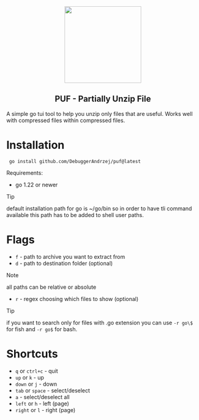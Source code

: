 <div align="center" width="100%">
    <img src="https://github.com/DebuggerAndrzej/puf/assets/118397780/2f492e05-2613-48ed-a5d4-551c60dd93f8" width="200">
</div>
<h2 align="center">PUF - Partially Unzip File</h2>
A simple go tui tool to help you unzip only files that are useful. Works well with compressed files within compressed files.

# Installation
```
 go install github.com/DebuggerAndrzej/puf@latest
```
Requirements:
- go 1.22 or newer

> [!TIP]
> default installation path for go is ~/go/bin so in order to have tli command available this path has to be added to shell user paths.

# Flags

- `f` - path to archive you want to extract from
- `d` - path to destination folder (optional)
> [!NOTE]
> all paths can be relative or absolute
- `r` - regex choosing which files to show (optional)
> [!TIP]
> if you want to search only for files with .go extension you can use `-r go\$` for fish and `-r go$` for bash.

# Shortcuts

- `q` or `ctrl+c` - quit
- `up` or `k` -  up
- `down` or `j` -  down
- `tab` or `space` - select/deselect
- `a` - select/deselect all
- `left` or `h` - left (page)
- `right` or `l` - right (page)
